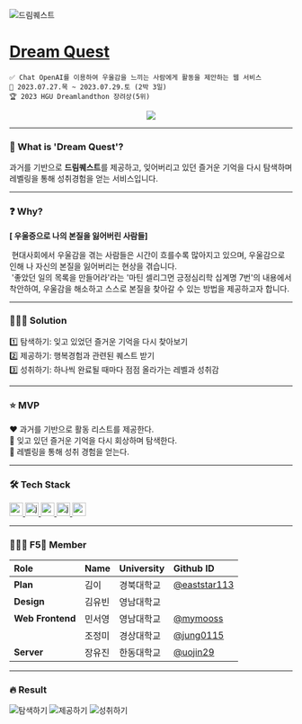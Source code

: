![드림퀘스트](https://github.com/DREAMLANDTHON/Dream-Quest_Front/assets/76805879/16600c78-b333-4019-a5d8-c9e47fe24ca4)

# [Dream Quest](https://hguhackathon.com/project/F5)
```
✅ Chat OpenAI를 이용하여 우울감을 느끼는 사람에게 활동을 제안하는 웹 서비스
📅 2023.07.27.목 ~ 2023.07.29.토 (2박 3일)
🏆 2023 HGU Dreamlandthon 장려상(5위)
```

<div align="center">
  <a href="https://hits.seeyoufarm.com"><img src="https://hits.seeyoufarm.com/api/count/incr/badge.svg?url=https%3A%2F%2Fgithub.com%2FDREAMLANDTHON%2FDream-Quest_Front&count_bg=%23D37BE9&title_bg=%239B27B8&icon=icloud.svg&icon_color=%23E7E7E7&title=Dream+Quest&edge_flat=false"/></a>
</div>

---

### 💜 What is 'Dream Quest'?
과거를 기반으로 **드림퀘스트**를 제공하고, 잊어버리고 있던 즐거운 기억을 다시 탐색하며 레벨링을 통해 성취경험을 얻는 서비스입니다.

---

### ❓ Why?
**[ 우울증으로 나의 본질을 잃어버린 사람들]**  
  
&nbsp;현대사회에서 우울감을 겪는 사람들은 시간이 흐를수록 많아지고 있으며, 우울감으로 인해 나 자신의 본질을 잃어버리는 현상을 겪습니다.  
&nbsp;'좋았던 일의 목록을 만들어라'라는 '마틴 셀리그먼 긍정심리학 십계명 7번'의 내용에서 착안하여, 우울감을 해소하고 스스로 본질을 찾아갈 수 있는 방법을 제공하고자 합니다.  

---

### 🧚🏻‍♀️ Solution
1️⃣ 탐색하기: 잊고 있었던 즐거운 기억을 다시 찾아보기  
2️⃣ 제공하기: 행복경험과 관련된 퀘스트 받기  
3️⃣ 성취하기: 하나씩 완료될 때마다 점점 올라가는 레벨과 성취감  

---

### ⭐ MVP
❤️ 과거를 기반으로 활동 리스트를 제공한다.  
🧡 잊고 있던 즐거운 기억을 다시 회상하며 탐색한다.  
💛 레벨링을 통해 성취 경험을 얻는다.  

---

### 🛠️ Tech Stack
<a href="https://reactjs.org/" target="_blank" rel="noreferrer"> <img src="https://img.shields.io/badge/react-61DAFB?style=for-the-badge&logo=react&logoColor=black" alt="react" height="24"/> </a> <!--React -->
<a href="https://developer.mozilla.org/en-US/docs/Web/JavaScript" target="_blank" rel="noreferrer"> <img src="http://img.shields.io/badge/-Javascript-f7e018?style=for-the-badge&logo=javascript&logoColor=black" alt="javascript" height="24"/> </a> <!-- JavaScript -->
<a href="https://spring.io/projects/spring-boot" target="_blank" rel="noreferrer"> <img src="http://img.shields.io/badge/-springboot-6DB33F?style=for-the-badge&logo=springboot&logoColor=white" alt="springboot" height="24"/> </a> <!-- SpringBoot -->
<a href="https://www.java.com" target="_blank" rel="noreferrer"> <img src="https://img.shields.io/badge/java-007396?style=for-the-badge&logo=java&logoColor=white" alt="java" height="24"/> </a> <!-- Java -->
<a href="https://openai.com/" target="_blank" rel="noreferrer"> <img src="https://img.shields.io/badge/openai-412991?style=for-the-badge&logo=openai&logoColor=white" alt="openai" height="24"/> </a> <!-- openAI -->

---

### 🧚🏻‍♀️ F5🔄 Member
| Role | Name | University | Github ID |
| :------------ | :------------ | :------------ | :------------ |
| **Plan** | 김이 | 경북대학교 | [@eaststar113](https://github.com/eaststar113) |  
| **Design** | 김유빈 | 영남대학교 |  |
| **Web Frontend** | 민서영 | 영남대학교 | [@mymooss](https://github.com/mymooss) |
|  | 조정미 | 경상대학교 | [@jung0115](https://github.com/jung0115) |
| **Server** | 장유진 | 한동대학교 | [@uojin29](https://github.com/uojin29) |

---

### 🔥 Result
![탐색하기](https://github.com/DREAMLANDTHON/Dream-Quest_Front/assets/76805879/d3060773-64bd-40cd-9643-1331c8d2a07a)
![제공하기](https://github.com/DREAMLANDTHON/Dream-Quest_Front/assets/76805879/e53b56ab-3046-4753-9465-19c71850c9ca)
![성취하기](https://github.com/DREAMLANDTHON/Dream-Quest_Front/assets/76805879/9108702d-58a6-4341-8dd4-b63495e762a4)
